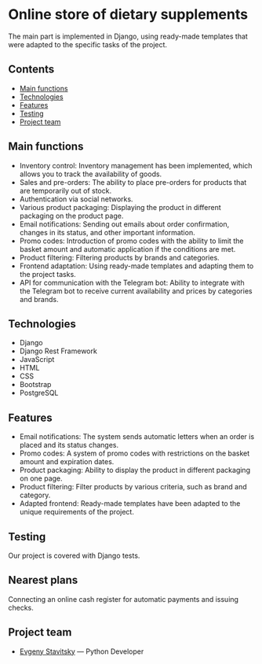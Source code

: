 # Online store of dietary supplements
The main part is implemented in Django, using ready-made templates that were adapted to the specific tasks of the project.

## Contents
- [Main functions](#main-functions)
- [Technologies](#technologies)
- [Features](#features)
- [Testing](#testing)
- [Project team](#project-team)

## Main functions
- Inventory control: Inventory management has been implemented, which allows you to track the availability of goods.
- Sales and pre-orders: The ability to place pre-orders for products that are temporarily out of stock.
- Authentication via social networks.
- Various product packaging: Displaying the product in different packaging on the product page.
- Email notifications: Sending out emails about order confirmation, changes in its status, and other important information.
- Promo codes: Introduction of promo codes with the ability to limit the basket amount and automatic application if the conditions are met.
- Product filtering: Filtering products by brands and categories.
- Frontend adaptation: Using ready-made templates and adapting them to the project tasks.
- API for communication with the Telegram bot: Ability to integrate with the Telegram bot to receive current availability and prices by categories and brands.

## Technologies
- Django
- Django Rest Framework
- JavaScript
- HTML
- CSS
- Bootstrap
- PostgreSQL

## Features
- Email notifications: The system sends automatic letters when an order is placed and its status changes.
- Promo codes: A system of promo codes with restrictions on the basket amount and expiration dates.
- Product packaging: Ability to display the product in different packaging on one page.
- Product filtering: Filter products by various criteria, such as brand and category.
- Adapted frontend: Ready-made templates have been adapted to the unique requirements of the project.

## Testing

Our project is covered with Django tests.

## Nearest plans
Connecting an online cash register for automatic payments and issuing checks.

## Project team

- [Evgeny Stavitsky](https://t.me/Eugenius71991) — Python Developer